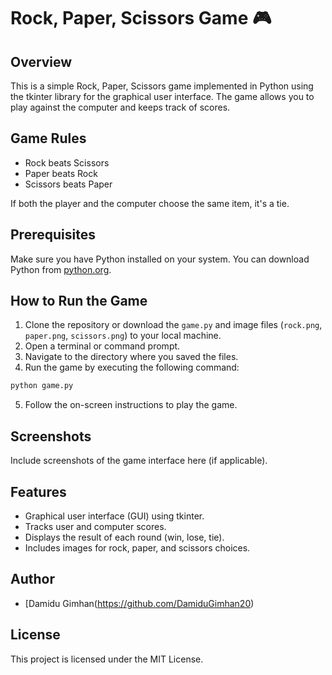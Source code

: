 # Rock, Paper, Scissors Game 🎮

## Overview
This is a simple Rock, Paper, Scissors game implemented in Python using the tkinter library for the graphical user interface. The game allows you to play against the computer and keeps track of scores.

## Game Rules
- Rock beats Scissors
- Paper beats Rock
- Scissors beats Paper

If both the player and the computer choose the same item, it's a tie.

## Prerequisites
Make sure you have Python installed on your system. You can download Python from [python.org](https://www.python.org/downloads/).

## How to Run the Game
1. Clone the repository or download the `game.py` and image files (`rock.png`, `paper.png`, `scissors.png`) to your local machine.
2. Open a terminal or command prompt.
3. Navigate to the directory where you saved the files.
4. Run the game by executing the following command:

```bash
python game.py
```
5. Follow the on-screen instructions to play the game.

## Screenshots
Include screenshots of the game interface here (if applicable).

## Features
- Graphical user interface (GUI) using tkinter.
- Tracks user and computer scores.
- Displays the result of each round (win, lose, tie).
- Includes images for rock, paper, and scissors choices.

## Author
- [Damidu Gimhan(https://github.com/DamiduGimhan20)

## License
This project is licensed under the MIT License.
